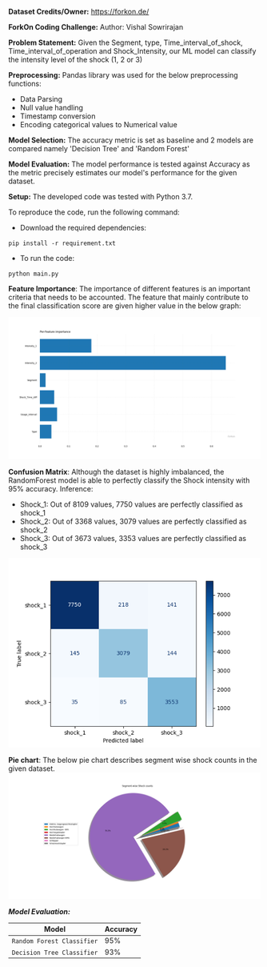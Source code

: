 **Dataset Credits/Owner:** https://forkon.de/

**ForkOn Coding Challenge:**
Author: Vishal Sowrirajan

**Problem Statement:** 
Given the Segment, type, Time_interval_of_shock, Time_interval_of_operation and Shock_Intensity, our ML model can classify the intensity level of the shock (1, 2 or 3)

**Preprocessing:**
Pandas library was used for the below preprocessing functions:
- Data Parsing
- Null value handling
- Timestamp conversion
- Encoding categorical values to Numerical value

**Model Selection:**
The accuracy metric is set as baseline and 2 models are compared namely 'Decision Tree' and 'Random Forest'

**Model Evaluation:**
The model performance is tested against Accuracy as the metric precisely estimates our model's performance for the given dataset.

**Setup:**
The developed code was tested with Python 3.7.

To reproduce the code, run the following command:

- Download the required dependencies:
````
pip install -r requirement.txt
````

- To run the code:
````
python main.py
````

**Feature Importance**: The importance of different features is an important criteria that needs to be accounted. The feature that mainly contribute to the final classification score are given higher value in the below graph:

![Feature Importance](results/Feature_importance-level.png)

**Confusion Matrix**: Although the dataset is highly imbalanced, the RandomForest model is able to perfectly classify the Shock intensity with 95% accuracy.
Inference: 
- Shock_1: Out of 8109 values, 7750 values are perfectly classified as shock_1 
- Shock_2: Out of 3368 values, 3079 values are perfectly classified as shock_2
- Shock_3: Out of 3673 values, 3353 values are perfectly classified as shock_3

![Confusion Matrix](results/Confusion_matrix.png)

**Pie chart**: 
The below pie chart describes segment wise shock counts in the given dataset.
![Pie chart](https://github.com/VishalSowrirajan/ForkOn/blob/main/results/Segment%20vs%20Shocks.png)

***Model Evaluation:***

| Model | Accuracy  |
|-----|-----|
| `Random Forest Classifier`| 95% |
| `Decision Tree Classifier`| 93% |